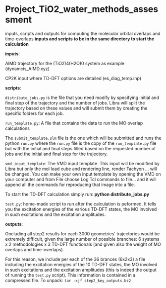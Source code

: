 # Project_TiO2_water_methods_assessment
inputs, scripts and outputs for computing the molecular orbital overlaps and time-overlaps
**inputs and scripts to be in the same directory to start the calculation**

**inputs**:

AIMD trajectory for the (TiO2)4(H2O)0 system as example (dynamcis_AIMD.xyz)

CP2K input where TD-DFT options are detailed (es_diag_temp.inp)

**scripts**:

`distribute_jobs.py` is the file that you need modify by specifying initial and final step of the trajectory and the number of jobs. Libra will split the trajectory based on these values and will submit them by creating the specific folders for each job. 

`run_template.py`: A file that contains the data to run the MO overlap calculations

The `submit_template.slm` file is the one which will be submitted and runs the python `run.py` where the `run.py` file is the copy of the `run_template.py` file but with the initial and final steps filled based on the requested number of jobs and the initial and final step for the trajectory. 

`vmd_input_template`: The VMD input template. This input will be modified by Libra but only the mol load cube and rendering line, render Tachyon ... will be changed. You can make your own input template by opening the VMD on your computer and from File choose Log Tcl commands to file... and it will append all the commands for reproducing that image into a file. 

To start the TD-DFT calculation simply run: **python distribute_jobs.py**


`test.py`: home-made script to run after the calculation is peformed. It tells you the
excitation energies of the various TD-DFT states, the MO involved in such excitations
and the excitation amplitudes.


**outputs**:

Oncluding all step2 results for each 3000 geometries' trajectories would be extremely difficult, given the large number of possible branches: 6 systems x 2 methodologies x 
3 TD-DFT functionals (and given also the weight of MO overlaps and time-overlaps).

For this reason, we include per each of the 36 brances (6x2x3) a file including the excitation energies of the 10 TD-DFT states, the MO involved in such excitations
and the excitation amplitudes (this is indeed the output of running the `test.py` script). This information is contained in a compressed file.
To unpack:
`tar -xjf step2_key_outputs.bz2`
